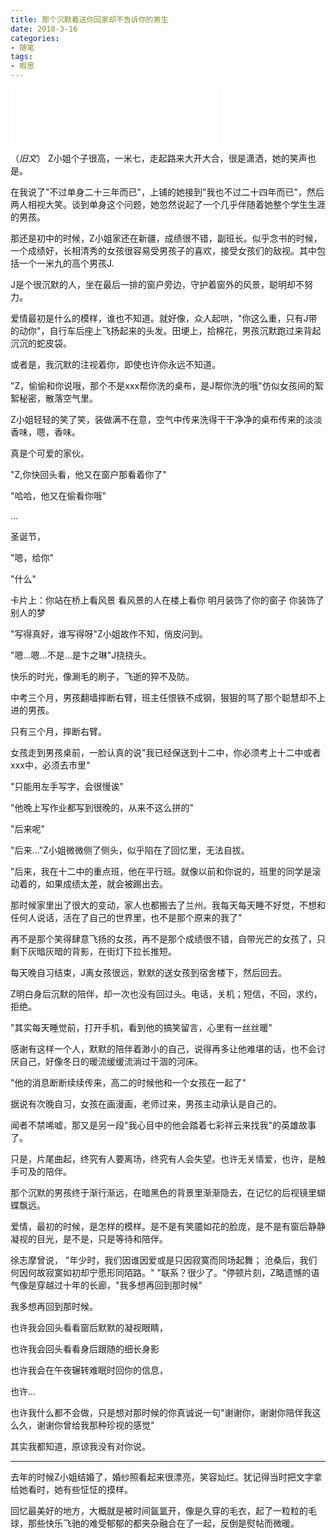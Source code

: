 ```yaml
---
title: 那个沉默着送你回家却不告诉你的男生
date: 2018-3-16
categories:
- 随笔
tags:
- 暇思
---
```

<iframe frameborder="no" border="0" marginwidth="0" marginheight="0" src="//music.163.com/outchain/player?type=2&id=28381611&auto=1&height=66" width=330 height=86></iframe>

（*旧文*）
Z小姐个子很高，一米七，走起路来大开大合，很是潇洒，她的笑声也是。

在我说了"不过单身二十三年而已"，上铺的她接到"我也不过二十四年而已"，然后两人相视大笑。谈到单身这个问题，她忽然说起了一个几乎伴随着她整个学生生涯的男孩。

那还是初中的时候，Z小姐家还在新疆，成绩很不错，副班长。似乎念书的时候，一个成绩好，长相清秀的女孩很容易受男孩子的喜欢，接受女孩们的敌视。其中包括一个一米九的高个男孩J.

J是个很沉默的人，坐在最后一排的窗户旁边，守护着窗外的风景，聪明却不努力。

爱情最初是什么的模样，谁也不知道。就好像，众人起哄，"你这么重，只有J带的动你"，自行车后座上飞扬起来的头发。田埂上，拾棉花，男孩沉默跑过来背起沉沉的蛇皮袋。

或者是，我沉默的注视着你，即使也许你永远不知道。

<!--more-->
"Z，偷偷和你说哦，那个不是xxx帮你洗的桌布，是J帮你洗的哦"仿似女孩间的絮絮秘密，散落空气里。

Z小姐轻轻的笑了笑，装做满不在意，空气中传来洗得干干净净的桌布传来的淡淡香味，嗯，香味。

真是个可爱的家伙。

"Z,你快回头看，他又在窗户那看着你了"

"哈哈，他又在偷看你哦"

...

圣诞节，

"嗯，给你"

"什么"

卡片上：你站在桥上看风景 看风景的人在楼上看你 明月装饰了你的窗子 你装饰了别人的梦

"写得真好，谁写得呀"Z小姐故作不知，俏皮问到。

"嗯...嗯...不是...是卞之琳"J挠挠头。

快乐的时光，像涮毛的刷子，飞逝的猝不及防。

中考三个月，男孩翻墙摔断右臂，班主任恨铁不成钢，狠狠的骂了那个聪慧却不上进的男孩。

只有三个月，摔断右臂。

女孩走到男孩桌前，一脸认真的说"我已经保送到十二中，你必须考上十二中或者xxx中，必须去市里"

"只能用左手写字，会很慢诶"

"他晚上写作业都写到很晚的，从来不这么拼的"



"后来呢"

"后来..."Z小姐微微侧了侧头，似乎陷在了回忆里，无法自拔。

"后来，我在十二中的重点班，他在平行班。就像以前和你说的，班里的同学是滚动着的，如果成绩太差，就会被踢出去。

那时候家里出了很大的变动，家人也都搬去了兰州。我每天每天睡不好觉，不想和任何人说话，活在了自己的世界里，也不是那个原来的我了"

再不是那个笑得肆意飞扬的女孩，再不是那个成绩很不错，自带光芒的女孩了，只剩下灰暗灰暗的背影，在街灯下拉长推短。

每天晚自习结束，J离女孩很远，默默的送女孩到宿舍楼下，然后回去。

Z明白身后沉默的陪伴，却一次也没有回过头。电话，关机；短信，不回，求约，拒绝。

"其实每天睡觉前，打开手机，看到他的搞笑留言，心里有一丝丝暖"

感谢有这样一个人，默默的陪伴着渺小的自己，说得再多让他难堪的话，也不会讨厌自己，好像冬日的暖流缓缓流淌过干涸的河床。

"他的消息断断续续传来，高二的时候他和一个女孩在一起了"

据说有次晚自习，女孩在画漫画，老师过来，男孩主动承认是自己的。

闻者不禁唏嘘，那又是另一段"我心目中的他会踏着七彩祥云来找我"的英雄故事了。

只是，片尾曲起，终究有人要离场，终究有人会失望。也许无关情爱，也许，是触手可及的陪伴。

那个沉默的男孩终于渐行渐远，在暗黑色的背景里渐渐隐去，在记忆的后视镜里蝴蝶飘远。

爱情，最初的时候，是怎样的模样。是不是有笑靥如花的脸庞，是不是有窗后静静凝视的目光，是不是，只是等待和陪伴。

徐志摩曾说，
"年少时，我们因谁因爱或是只因寂寞而同场起舞；
沧桑后，我们何因何故寂寞如初却宁愿形同陌路。"
"联系？很少了。"停顿片刻，Z略遗憾的语气像是穿越过十年的长廊，"我多想再回到那时候"

我多想再回到那时候。

也许我会回头看看窗后默默的凝视眼睛，

也许我会回头看看身后跟随的细长身影

也许我会在午夜辗转难眠时回你的信息，

也许...

也许我什么都不会做，只是想对那时候的你真诚说一句"谢谢你，谢谢你陪伴我这么久，谢谢你曾给我那种珍视的感觉"

其实我都知道，原谅我没有对你说。

---


去年的时候Z小姐结婚了，婚纱照看起来很漂亮，笑容灿烂。犹记得当时把文字拿给她看时，她有些怔怔的摸样。

回忆最美好的地方，大概就是被时间氤氲开，像是久穿的毛衣，起了一粒粒的毛球，那些快乐飞驰的难受郁郁的都夹杂融合在了一起，反倒是熨帖而微暖。